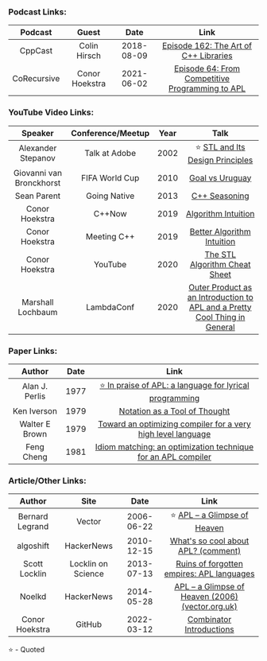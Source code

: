 ### Podcast Links:
|Podcast|Guest|Date|Link|
|:-----:|:---:|:--:|:--:|
|CppCast|Colin Hirsch|2018-08-09|[Episode 162: The Art of C++ Libraries](https://cppcast.com/colin-hirsch/)|
|CoRecursive|Conor Hoekstra|2021-06-02|[Episode 64: From Competitive Programming to APL](https://corecursive.com/065-competitive-coding-with-conor-hoekstra/)|

### YouTube Video Links:
|Speaker|Conference/Meetup|Year|Talk|
|:-------------:|:--:|:--:|:-------------:|
|Alexander Stepanov|Talk at Adobe|2002|⭐ [STL and Its Design Principles](https://www.youtube.com/watch?v=COuHLky7E2Q)|
|Giovanni van Bronckhorst|FIFA World Cup|2010|[Goal vs Uruguay](https://www.youtube.com/watch?v=8Ij7A45_sVM)|
|Sean Parent|Going Native|2013|[C++ Seasoning](https://www.youtube.com/watch?v=qH6sSOr-yk8)|
|Conor Hoekstra|C++Now|2019|[Algorithm Intuition](https://www.youtube.com/watch?v=48gV1SNm3WA)|
|Conor Hoekstra|Meeting C++|2019|[Better Algorithm Intuition](https://www.youtube.com/watch?v=TSZzvo4htTQ)|
|Conor Hoekstra|YouTube|2020|[The STL Algorithm Cheat Sheet](https://www.youtube.com/watch?v=LMmFpOhcQhA)|
|Marshall Lochbaum|LambdaConf|2020|[Outer Product as an Introduction to APL and a Pretty Cool Thing in General](https://www.youtube.com/watch?v=WlUHw4hC4OY)|

### Paper Links:
|Author|Date|Link|
|:-----:|:--:|:--:|
|Alan J. Perlis|1977|[⭐ In praise of APL: a language for lyrical programming](https://dl.acm.org/doi/pdf/10.1145/586015.586019)|
|Ken Iverson|1979|[Notation as a Tool of Thought](https://dl.acm.org/doi/pdf/10.1145/358896.358899)|
|Walter E Brown|1979|[Toward an optimizing compiler for a very high level language](https://core.ac.uk/download/pdf/38918046.pdf)|
|Feng Cheng|1981|[Idiom matching: an optimization technique for an APL compiler](https://dr.lib.iastate.edu/entities/publication/edbcd500-66cd-4f2b-9ca9-0c21df8e5c2d)|

### Article/Other Links:
|Author|Site|Date|Link|
|:-----:|:---:|:--:|:--:|
|Bernard Legrand|Vector|2006-06-22|⭐ [APL – a Glimpse of Heaven](http://archive.vector.org.uk/art10011550)
|algoshift|HackerNews|2010-12-15|[What's so cool about APL? (comment)](https://news.ycombinator.com/item?id=2009527)|
|Scott Locklin|Locklin on Science|2013-07-13|[Ruins of forgotten empires: APL languages](https://scottlocklin.wordpress.com/2013/07/28/ruins-of-forgotten-empires-apl-languages/)|
|Noelkd|HackerNews|2014-05-28|[	APL – a Glimpse of Heaven (2006) (vector.org.uk)](https://news.ycombinator.com/item?id=7813204)|
|Conor Hoekstra|GitHub|2022-03-12|[Combinator Introductions](https://github.com/codereport/meeting-notes/blob/master/2022-03-12-Deep-Dive-on-New-Combinators.md#combinator-introductions)|

⭐ - Quoted